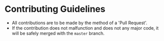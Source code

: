 # Contributing Guidelines

- All contributions are to be made by the method of a 'Pull Request'.
- If the contribution does not malfunction and does not any major code, it will be safely merged with the `master` branch.
